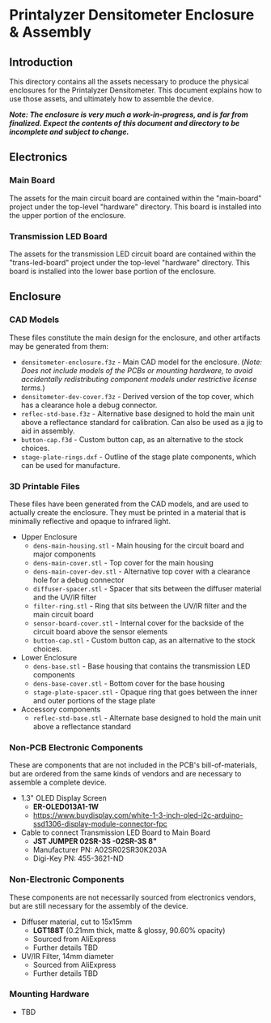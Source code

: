 # Printalyzer Densitometer Enclosure & Assembly

## Introduction

This directory contains all the assets necessary to produce the physical
enclosures for the Printalyzer Densitometer. This document explains how
to use those assets, and ultimately how to assemble the device.

_**Note: The enclosure is very much a work-in-progress, and is far from
finalized. Expect the contents of this document and directory to be
incomplete and subject to change.**_

## Electronics

### Main Board

The assets for the main circuit board are contained within the "main-board"
project under the top-level "hardware" directory. This board is installed
into the upper portion of the enclosure.

### Transmission LED Board

The assets for the transmission LED circuit board are contained within the
"trans-led-board" project under the top-level "hardware" directory. This board
is installed into the lower base portion of the enclosure.

## Enclosure

### CAD Models

These files constitute the main design for the enclosure, and other artifacts
may be generated from them:

* `densitometer-enclosure.f3z` - Main CAD model for the enclosure.
  (_Note: Does not include models of the PCBs or mounting hardware, to avoid
  accidentally redistributing component models under restrictive
  license terms._)
* `densitometer-dev-cover.f3z` - Derived version of the top cover, which has
  a clearance hole a debug connector.
* `reflec-std-base.f3z` - Alternative base designed to hold the main unit
  above a reflectance standard for calibration. Can also be used as a jig
  to aid in assembly.
* `button-cap.f3d` - Custom button cap, as an alternative to the stock choices.
* `stage-plate-rings.dxf` - Outline of the stage plate components, which can
  be used for manufacture.

### 3D Printable Files

These files have been generated from the CAD models, and are used to actually
create the enclosure. They must be printed in a material that is minimally
reflective and opaque to infrared light.

* Upper Enclosure
  * `dens-main-housing.stl` - Main housing for the circuit board and major components
  * `dens-main-cover.stl` - Top cover for the main housing
  * `dens-main-cover-dev.stl` - Alternative top cover with a clearance hole for a debug connector
  * `diffuser-spacer.stl` - Spacer that sits between the diffuser material and the UV/IR filter
  * `filter-ring.stl` - Ring that sits between the UV/IR filter and the main circuit board
  * `sensor-board-cover.stl` - Internal cover for the backside of the circuit board above the sensor elements
  * `button-cap.stl` - Custom button cap, as an alternative to the stock choices.
* Lower Enclosure
  * `dens-base.stl` - Base housing that contains the transmission LED components
  * `dens-base-cover.stl` - Bottom cover for the base housing
  * `stage-plate-spacer.stl` - Opaque ring that goes between the inner and outer portions of the stage plate
* Accessory components
  * `reflec-std-base.stl` - Alternate base designed to hold the main unit above a reflectance standard

### Non-PCB Electronic Components

These are components that are not included in the PCB's bill-of-materials,
but are ordered from the same kinds of vendors and are necessary to assemble
a complete device.

* 1.3" OLED Display Screen
  * **ER-OLED013A1-1W**
  * https://www.buydisplay.com/white-1-3-inch-oled-i2c-arduino-ssd1306-display-module-connector-fpc
* Cable to connect Transmission LED Board to Main Board
  * **JST JUMPER 02SR-3S -02SR-3S 8"**
  * Manufacturer PN: A02SR02SR30K203A
  * Digi-Key PN: 455-3621-ND

### Non-Electronic Components

These components are not necessarily sourced from electronics vendors, but
are still necessary for the assembly of the device.

* Diffuser material, cut to 15x15mm
  * **LGT188T** (0.21mm thick, matte & glossy, 90.60% opacity)
  * Sourced from AliExpress
  * Further details TBD
* UV/IR Filter, 14mm diameter
  * Sourced from AliExpress
  * Further details TBD

### Mounting Hardware

* TBD
